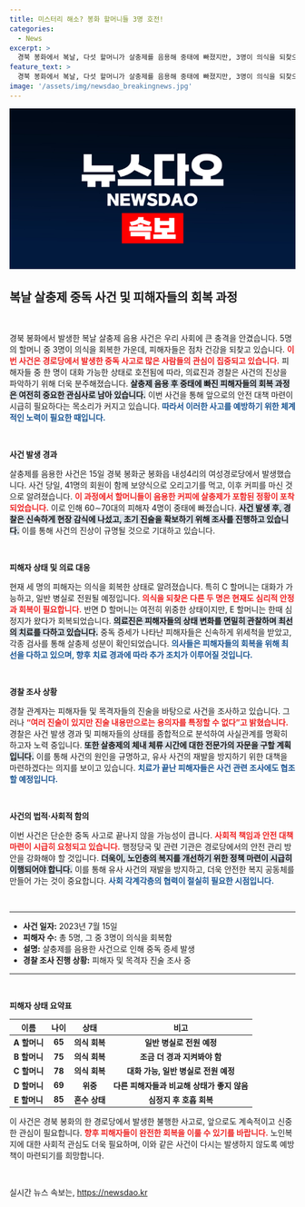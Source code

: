 ```yaml
---
title: 미스터리 해소? 봉화 할머니들 3명 호전!
categories:
  - News
excerpt: >
  경북 봉화에서 복날, 다섯 할머니가 살충제를 음용해 중태에 빠졌지만, 3명이 의식을 되찾으며 회복세를 보이고 있다. 경찰은 사건의 진실을 밝히기 위해 분주하게 조사 중이다. 이 shocking한 사건의 배경은 무엇일까?
feature_text: >
  경북 봉화에서 복날, 다섯 할머니가 살충제를 음용해 중태에 빠졌지만, 3명이 의식을 되찾으며 회복세를 보이고 있다. 경찰은 사건의 진실을 밝히기 위해 분주하게 조사 중이다. 이 shocking한 사건의 배경은 무엇일까?
image: '/assets/img/newsdao_breakingnews.jpg'
---
```


<p><img src="/assets/img/newsdao_breakingnews.jpg" alt="bookingtag 속보" /></p>

<h2 data-ke-size="size26">복날 살충제 중독 사건 및 피해자들의 회복 과정</h2>

<p data-ke-size="size16">&nbsp;</p>

<p data-ke-size="size16">경북 봉화에서 발생한 복날 살충제 음용 사건은 우리 사회에 큰 충격을 안겼습니다. 5명의 할머니 중 3명이 의식을 회복한 가운데, 피해자들은 점차 건강을 되찾고 있습니다. <b><span style="color: #ee2323;">이번 사건은 경로당에서 발생한 중독 사고로 많은 사람들의 관심이 집중되고 있습니다.</span></b> 피해자들 중 한 명이 대화 가능한 상태로 호전됨에 따라, 의료진과 경찰은 사건의 진상을 파악하기 위해 더욱 분주해졌습니다. <b><span style="background-color: #21538527;">살충제 음용 후 중태에 빠진 피해자들의 회복 과정은 여전히 중요한 관심사로 남아 있습니다.</span></b> 이번 사건을 통해 앞으로의 안전 대책 마련이 시급히 필요하다는 목소리가 커지고 있습니다. <b><span style="color: #1a5490;">따라서 이러한 사고를 예방하기 위한 체계적인 노력이 필요한 때입니다.</span></b></p>

<p data-ke-size="size16">&nbsp;</p>

<p><b>사건 발생 경과</b></p>

<p data-ke-size="size16">살충제를 음용한 사건은 15일 경북 봉화군 봉화읍 내성4리의 여성경로당에서 발생했습니다. 사건 당일, 41명의 회원이 함께 보양식으로 오리고기를 먹고, 이후 커피를 마신 것으로 알려졌습니다. <b><span style="color: #ee2323;">이 과정에서 할머니들이 음용한 커피에 살충제가 포함된 정황이 포착되었습니다.</span></b> 이로 인해 60∼70대의 피해자 4명이 중태에 빠졌습니다. <b><span style="background-color: #21538527;">사건 발생 후, 경찰은 신속하게 현장 감식에 나섰고, 초기 진술을 확보하기 위해 조사를 진행하고 있습니다.</span></b> 이를 통해 사건의 진상이 규명될 것으로 기대하고 있습니다.</p>

<p data-ke-size="size16">&nbsp;</p>

<p><b>피해자 상태 및 의료 대응</b></p>

<p data-ke-size="size16">현재 세 명의 피해자는 의식을 회복한 상태로 알려졌습니다. 특히 C 할머니는 대화가 가능하고, 일반 병실로 전원될 예정입니다. <b><span style="color: #ee2323;">의식을 되찾은 다른 두 명은 현재도 심리적 안정과 회복이 필요합니다.</span></b> 반면 D 할머니는 여전히 위중한 상태이지만, E 할머니는 한때 심정지가 왔다가 회복되었습니다. <b><span style="background-color: #21538527;">의료진은 피해자들의 상태 변화를 면밀히 관찰하며 최선의 치료를 다하고 있습니다.</span></b> 중독 증세가 나타난 피해자들은 신속하게 위세척을 받았고, 각종 검사를 통해 살충제 성분이 확인되었습니다. <b><span style="color: #1a5490;">의사들은 피해자들의 회복을 위해 최선을 다하고 있으며, 향후 치료 경과에 따라 추가 조치가 이루어질 것입니다.</span></b></p>

<p data-ke-size="size16">&nbsp;</p>

<p><b>경찰 조사 상황</b></p>

<p data-ke-size="size16">경찰 관계자는 피해자들 및 목격자들의 진술을 바탕으로 사건을 조사하고 있습니다. 그러나 <b><span style="color: #ee2323;">“여러 진술이 있지만 진술 내용만으로는 용의자를 특정할 수 없다”고 밝혔습니다.</span></b> 경찰은 사건 발생 경과 및 피해자들의 상태를 종합적으로 분석하여 사실관계를 명확히 하고자 노력 중입니다. <b><span style="background-color: #21538527;">또한 살충제의 체내 체류 시간에 대한 전문가의 자문을 구할 계획입니다.</span></b> 이를 통해 사건의 원인을 규명하고, 유사 사건의 재발을 방지하기 위한 대책을 마련하겠다는 의지를 보이고 있습니다. <b><span style="color: #1a5490;">치료가 끝난 피해자들은 사건 관련 조사에도 협조할 예정입니다.</span></b></p>

<p data-ke-size="size16">&nbsp;</p>

<p><b>사건의 법적·사회적 함의</b></p>

<p data-ke-size="size16">이번 사건은 단순한 중독 사고로 끝나지 않을 가능성이 큽니다. <b><span style="color: #ee2323;">사회적 책임과 안전 대책 마련이 시급히 요청되고 있습니다.</span></b> 행정당국 및 관련 기관은 경로당에서의 안전 관리 방안을 강화해야 할 것입니다. <b><span style="background-color: #21538527;">더욱이, 노인층의 복지를 개선하기 위한 정책 마련이 시급히 이행되어야 합니다.</span></b> 이를 통해 유사 사건의 재발을 방지하고, 더욱 안전한 복지 공동체를 만들어 가는 것이 중요합니다. <b><span style="color: #1a5490;">사회 각계각층의 협력이 절실히 필요한 시점입니다.</span></b></p>

<p data-ke-size="size16">&nbsp;</p>

<hr>

<ul>
    <li><b>사건 일자:</b> 2023년 7월 15일</li>
    <li><b>피해자 수:</b> 총 5명, 그 중 3명이 의식을 회복함</li>
    <li><b>설명:</b> 살충제를 음용한 사건으로 인해 중독 증세 발생</li>
    <li><b>경찰 조사 진행 상황:</b> 피해자 및 목격자 진술 조사 중</li>
</ul>

<hr>

<p data-ke-size="size16">&nbsp;</p> 

<p><b>피해자 상태 요약표</b></p>

<table>
    <thead>
        <tr>
            <th><b>이름</b></th>
            <th><b>나이</b></th>
            <th><b>상태</b></th>
            <th><b>비고</b></th>
        </tr>
    </thead>
    <tbody>
        <tr>
            <td style="text-align: center; height: 17px;"><b>A 할머니</b></td>
            <td style="text-align: center; height: 17px;"><b>65</b></td>
            <td style="text-align: center; height: 17px;"><b>의식 회복</b></td>
            <td style="text-align: center; height: 17px;"><b>일반 병실로 전원 예정</b></td>
        </tr>
        <tr>
            <td style="text-align: center; height: 17px;"><b>B 할머니</b></td>
            <td style="text-align: center; height: 17px;"><b>75</b></td>
            <td style="text-align: center; height: 17px;"><b>의식 회복</b></td>
            <td style="text-align: center; height: 17px;"><b>조금 더 경과 지켜봐야 함</b></td>
        </tr>
        <tr>
            <td style="text-align: center; height: 17px;"><b>C 할머니</b></td>
            <td style="text-align: center; height: 17px;"><b>78</b></td>
            <td style="text-align: center; height: 17px;"><b>의식 회복</b></td>
            <td style="text-align: center; height: 17px;"><b>대화 가능, 일반 병실로 전원 예정</b></td>
        </tr>
        <tr>
            <td style="text-align: center; height: 17px;"><b>D 할머니</b></td>
            <td style="text-align: center; height: 17px;"><b>69</b></td>
            <td style="text-align: center; height: 17px;"><b>위중</b></td>
            <td style="text-align: center; height: 17px;"><b>다른 피해자들과 비교해 상태가 좋지 않음</b></td>
        </tr>
        <tr>
            <td style="text-align: center; height: 17px;"><b>E 할머니</b></td>
            <td style="text-align: center; height: 17px;"><b>85</b></td>
            <td style="text-align: center; height: 17px;"><b>혼수 상태</b></td>
            <td style="text-align: center; height: 17px;"><b>심정지 후 호흡 회복</b></td>
        </tr>
    </tbody>
</table>

<p>이 사건은 경북 봉화의 한 경로당에서 발생한 불행한 사고로, 앞으로도 계속적이고 신중한 관심이 필요합니다. <b><span style="color: #ee2323;">향후 피해자들이 완전한 회복을 이룰 수 있기를 바랍니다.</span></b> 노인복지에 대한 사회적 관심도 더욱 필요하며, 이와 같은 사건이 다시는 발생하지 않도록 예방책이 마련되기를 희망합니다.</p>

<p data-ke-size="size16">&nbsp;</p>
실시간 뉴스 속보는, <a href="https://newsdao.kr" rel="dofollow">https://newsdao.kr</a>


